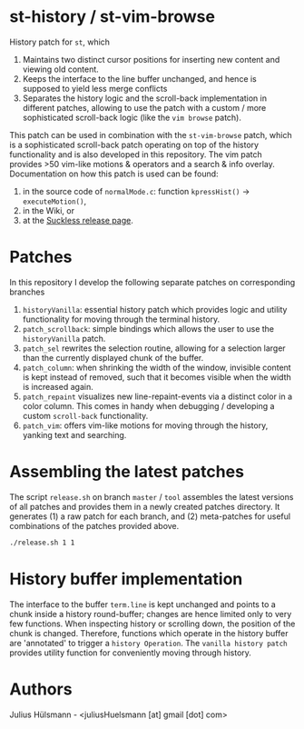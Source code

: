 # st-history / st-vim-browse
History patch for `st`, which
1. Maintains two distinct cursor positions for inserting new content and viewing old content.
2. Keeps the interface to the line buffer unchanged, and hence is supposed to yield less merge
   conflicts
3. Separates the history logic and the scroll-back implementation in different patches, allowing to
   use the patch with a custom / more sophisticated scroll-back logic (like the `vim browse` patch).

This patch can be used in combination with the `st-vim-browse` patch, which is a sophisticated
scroll-back patch operating on top of the history functionality and is also developed in this
repository. The vim patch provides >50 vim-like motions & operators and a search & info overlay.
Documentation on how this patch is used can be found:
1. in the source code of `normalMode.c`: function `kpressHist()` -> `executeMotion()`,
2. in the Wiki, or
3. at the [Suckless release page](https://st.suckless.org/patches/vim_browse/).

# Patches
In this repository I develop the following separate patches on corresponding branches
1. `historyVanilla`: essential history patch which provides logic and utility functionality for
   moving through the terminal history.
2. `patch_scrollback`: simple bindings which allows the user to use the `historyVanilla` patch.
3. `patch_sel` rewrites the selection routine, allowing for a selection larger than the currently
   displayed chunk of the buffer.
4. `patch_column`: when shrinking the width of the window, invisible content is kept instead of
   removed, such that it becomes visible when the width is increased again.
5. `patch_repaint` visualizes new line-repaint-events via a distinct color in a color column.
   This comes in handy when debugging / developing a custom `scroll-back` functionality.
6. `patch_vim`: offers vim-like motions for moving through the history, yanking text and searching.

# Assembling the latest patches
The script `release.sh` on branch `master` / `tool` assembles the latest versions of all patches
and provides them in a newly created patches directory.
It generates (1) a raw patch for each branch, and (2) meta-patches for useful combinations of the
patches provided above.
```bash
./release.sh 1 1
```

# History buffer implementation
The interface to the buffer `term.line` is kept unchanged and points to a chunk inside a history
round-buffer; changes are hence limited only to very few functions.
When inspecting history or scrolling down, the position of the chunk is changed.
Therefore, functions which operate in the history buffer are 'annotated' to trigger a `history
Operation`.
The `vanilla history patch` provides utility function for conveniently moving through history.

# Authors
Julius Hülsmann - <juliusHuelsmann [at] gmail [dot] com>
